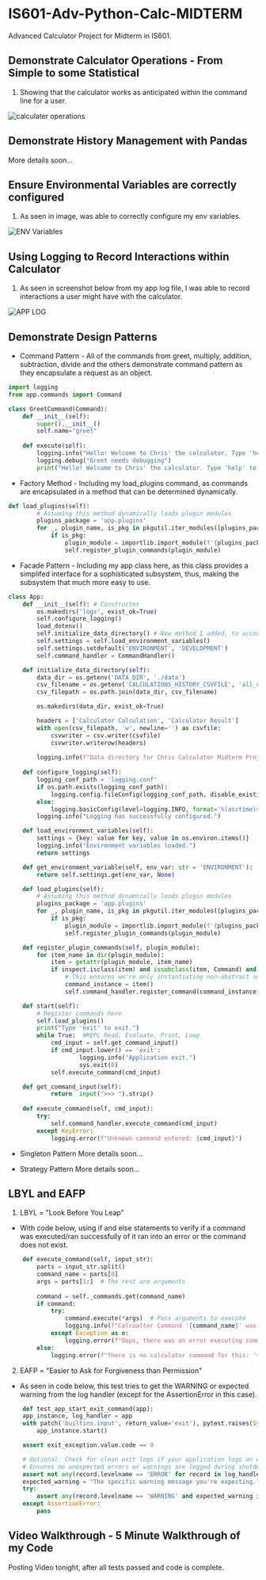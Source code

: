 # IS601-Adv-Python-Calc-MIDTERM
Advanced Calculator Project for Midterm in IS601. 

## Demonstrate Calculator Operations - From Simple to some Statistical
1.  Showing that the calculator works as anticipated within the command line for a user.

![calculater operations](images/calcoperationscli.png)

## Demonstrate History Management with Pandas
More details soon...

## Ensure Environmental Variables are correctly configured 
1.  As seen in image, was able to correctly configure my env variables.

![ENV Variables](images/ENV_VAR_SETUP.png)

## Using Logging to Record Interactions within Calculator
1. As seen in screenshot below from my app log file, I was able to record interactions a user might have with the calculator.

![APP LOG](images/applog.png)

## Demonstrate Design Patterns
- Command Pattern - All of the commands from greet, multiply, addition, subtraction, divide and the others demonstrate command pattern as they encapsulate a request as an object.
```python
import logging
from app.commands import Command

class GreetCommand(Command):
    def __init__(self):
        super().__init__()
        self.name="greet"
    
    def execute(self):
        logging.info("Hello! Welcome to Chris' the calculator. Type 'help' to see available commands.")
        logging.debug("Greet needs debugging")
        print("Hello! Welcome to Chris' the calculator. Type 'help' to see available commands.")
```
- Factory Method - Including my load_plugins command, as commands are encapsulated in a method that can be determined dynamically.
```python
def load_plugins(self):
        # Assuming this method dynamically loads plugin modules
        plugins_package = 'app.plugins'
        for _, plugin_name, is_pkg in pkgutil.iter_modules([plugins_package.replace('.', '/')]):
            if is_pkg:
                plugin_module = importlib.import_module(f'{plugins_package}.{plugin_name}')
                self.register_plugin_commands(plugin_module)
```

- Facade Pattern - Including my app class here, as this class provides a simplifed interface for a sophisticated subsystem, thus, making the subsystem that much more easy to use.
```python
class App:
    def __init__(self): # Constructor
        os.makedirs('logs', exist_ok=True)
        self.configure_logging()
        load_dotenv()
        self.initialize_data_directory() # New method I added, to account for CSV storing calculator calculations history.
        self.settings = self.load_environment_variables()
        self.settings.setdefault('ENVIRONMENT', 'DEVELOPMENT')
        self.command_handler = CommandHandler()

    def initialize_data_directory(self):
        data_dir = os.getenv('DATA_DIR', './data')
        csv_filename = os.getenv('CALCULATIONS_HISTORY_CSVFILE', 'all_calculator_calculations.csv')
        csv_filepath = os.path.join(data_dir, csv_filename)

        os.makedirs(data_dir, exist_ok=True)

        headers = ['Calculator Calculation', 'Calculator Result'] 
        with open(csv_filepath, 'w', newline='') as csvfile:
            csvwriter = csv.writer(csvfile)
            csvwriter.writerow(headers)
        
        logging.info(f"Data directory for Chris Calculator Midterm Project '{data_dir}' and the CSV file for this Midterm Project '{csv_filename}' have been initialized.")
    
    def configure_logging(self):
        logging_conf_path = 'logging.conf'
        if os.path.exists(logging_conf_path):
            logging.config.fileConfig(logging_conf_path, disable_existing_loggers=False)
        else:
            logging.basicConfig(level=logging.INFO, format='%(asctime)s - %(levelname)s - %(message)s')
        logging.info("Logging has successfully configured.")

    def load_environment_variables(self):
        settings = {key: value for key, value in os.environ.items()}
        logging.info("Environment variables loaded.")
        return settings

    def get_environment_variable(self, env_var: str = 'ENVIRONMENT'):
        return self.settings.get(env_var, None)

    def load_plugins(self):
        # Assuming this method dynamically loads plugin modules
        plugins_package = 'app.plugins'
        for _, plugin_name, is_pkg in pkgutil.iter_modules([plugins_package.replace('.', '/')]):
            if is_pkg:
                plugin_module = importlib.import_module(f'{plugins_package}.{plugin_name}')
                self.register_plugin_commands(plugin_module)

    def register_plugin_commands(self, plugin_module):
        for item_name in dir(plugin_module):
            item = getattr(plugin_module, item_name)
            if inspect.isclass(item) and issubclass(item, Command) and item is not Command and not inspect.isabstract(item):
                # This ensures we're only instantiating non-abstract subclasses of Command
                command_instance = item()
                self.command_handler.register_command(command_instance.name, command_instance)

    def start(self):
        # Register commands here
        self.load_plugins()
        print("Type 'exit' to exit.")
        while True:  #REPL Read, Evaluate, Print, Loop
            cmd_input = self.get_command_input()
            if cmd_input.lower() == 'exit':
                    logging.info("Application exit.")
                    sys.exit(0)
            self.execute_command(cmd_input)

    def get_command_input(self):
            return  input(">>> ").strip()
    
    def execute_command(self, cmd_input):
        try: 
            self.command_handler.execute_command(cmd_input)
        except KeyError:
            logging.error(f"Unknown command entered: {cmd_input}")
```
- Singleton Pattern
More details soon...

- Strategy Pattern
More details soon...

## LBYL and EAFP
1.  LBYL = "Look Before You Leap"
- With code below, using if and else statements to verify if a command was executed/ran successfully of it ran into an error or the command does not exist.
```python
    def execute_command(self, input_str):
        parts = input_str.split()
        command_name = parts[0]
        args = parts[1:]  # The rest are arguments
        
        command = self._commands.get(command_name)
        if command:
            try:
                command.execute(*args)  # Pass arguments to execute
                logging.info(f"Calcualtor Command '{command_name}' was successfully executed.")
            except Exception as e:
                logging.error(f"Oops, there was an error executing command '{command_name}' : {e}.")
        else:
            logging.error(f"There is no calculator command for this: '{command_name}'.")
```

2. EAFP = "Easier to Ask for Forgiveness than Permission"
- As seen in code below, this test tries to get the WARNING or expected warning from the log handler (except for the AssertionError in this case).
```python
    def test_app_start_exit_command(app):
    app_instance, log_handler = app
    with patch('builtins.input', return_value='exit'), pytest.raises(SystemExit) as exit_exception:
        app_instance.start()

    assert exit_exception.value.code == 0

    # Optional: Check for clean exit logs if your application logs on exit.
    # Ensures no unexpected errors or warnings are logged during shutdown.
    assert not any(record.levelname == 'ERROR' for record in log_handler.log_records), "There are unexpected ERROR logs during exit."
    expected_warning = "The specific warning message you're expecting."
    try:
        assert any(record.levelname == 'WARNING' and expected_warning in record.message for record in log_handler.log_records), "Expected warning message not found."
    except AssertionError:
        pass
```

## Video Walkthrough - 5 Minute Walkthrough of my Code 
Posting Video tonight, after all tests passed and code is complete.